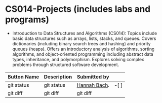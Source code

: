 # CS014-Projects (includes labs and programs)
- Introduction to Data Structures and Algorithms (CS014): Topics include basic data structures such as arrays, lists, stacks, and queues. Covers dictionaries (including binary search trees and hashing) and priority queues (heaps). Offers an introductory analysis of algorithms, sorting algorithms, and object-oriented programming including abstract data types, inheritance, and polymorphism. Explores solving complex problems through structured software development.



 | Button Name  | Description    | Submitted by  |               |        
 |--------------|----------------|---------------|---------------|
 | git status   | git status     |[Hannah Bach](https://github.com/hbach24). | -[ ]              |
 | git diff     | git diff       | git diff      |               |

